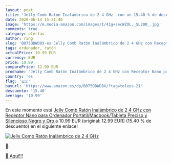```yaml
---
layout: post
title: 'Jelly Comb Ratón Inalámbrico de 2 4 GHz  con un 15.40 % de descuento'
date: 2020-06-14 15:31:40
image: 'https://m.media-amazon.com/images/I/41g+secWZOL._SL200_.jpg'
comments: true
category: ofertas
author: ring
slug: 'B075QDWD8X-es Jelly Comb Ratón Inalámbrico de 2 4 GHz con Receptor Nano...'
tags: ordenador, ratón
actualPrice: 10.99 EUR
currency: EUR
price: 10.99
comparePrice: 12.99 EUR
prodname: 'Jelly Comb Ratón Inalámbrico de 2 4 GHz con Receptor Nano para Ordenador Portátil/Macbook/Tableta  Preciso y Silencioso  Negro y Oro '
country: 'es'
flag: '🇪🇸'
buyurl: 'https://www.amazon.es/dp/B075QDWD8X/?tag=tolees-21'
descuento: '15.40'
average: '10.99'
---
```


En este momento está [Jelly Comb Ratón Inalámbrico de 2 4 GHz con Receptor Nano para Ordenador Portátil/Macbook/Tableta  Preciso y Silencioso  Negro y Oro ](https://www.amazon.es/dp/B075QDWD8X/?tag=tolees-21) a 10.99 EUR (original: 12.99 EUR) (15.40 %  de descuento) en el siguiente enlace!

[![Jelly Comb Ratón Inalámbrico de 2 4 GHz ](https://m.media-amazon.com/images/I/41g+secWZOL._SL200_.jpg)](https://www.amazon.es/dp/B075QDWD8X/?tag=tolees-21)

🔎:


[🛒 Aquí!!!](https://www.amazon.es/dp/B075QDWD8X/?tag=tolees-21)
